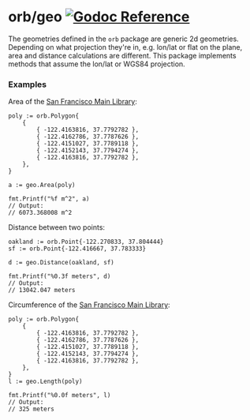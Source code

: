orb/geo [![Godoc Reference](https://godoc.org/github.com/paulmach/orb/geo?status.svg)](https://godoc.org/github.com/paulmach/orb/geo)
=======

The geometries defined in the `orb` package are generic 2d geometries.
Depending on what projection they're in, e.g. lon/lat or flat on the plane,
area and distance calculations are different. This package implements methods
that assume the lon/lat or WGS84 projection.

### Examples

Area of the [San Francisco Main Library](https://www.openstreetmap.org/way/24446086):

	poly := orb.Polygon{
		{
			{ -122.4163816, 37.7792782 },
			{ -122.4162786, 37.7787626 },
			{ -122.4151027, 37.7789118 },
			{ -122.4152143, 37.7794274 },
			{ -122.4163816, 37.7792782 },
		},
	}

	a := geo.Area(poly)

	fmt.Printf("%f m^2", a)
	// Output:
	// 6073.368008 m^2

Distance between two points:

	oakland := orb.Point{-122.270833, 37.804444}
	sf := orb.Point{-122.416667, 37.783333}

	d := geo.Distance(oakland, sf)

	fmt.Printf("%0.3f meters", d)
	// Output:
	// 13042.047 meters

Circumference of the [San Francisco Main Library](https://www.openstreetmap.org/way/24446086):

	poly := orb.Polygon{
		{
			{ -122.4163816, 37.7792782 },
			{ -122.4162786, 37.7787626 },
			{ -122.4151027, 37.7789118 },
			{ -122.4152143, 37.7794274 },
			{ -122.4163816, 37.7792782 },
		},
	}
	l := geo.Length(poly)

	fmt.Printf("%0.0f meters", l)
	// Output:
	// 325 meters
